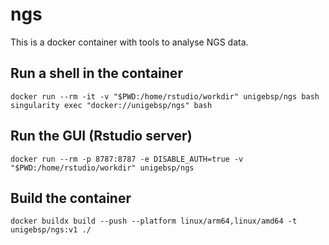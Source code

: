 # ngs

This is a docker container with tools to analyse NGS data.

## Run a shell in the container
```
docker run --rm -it -v "$PWD:/home/rstudio/workdir" unigebsp/ngs bash
singularity exec "docker://unigebsp/ngs" bash
```

## Run the GUI (Rstudio server)
```
docker run --rm -p 8787:8787 -e DISABLE_AUTH=true -v "$PWD:/home/rstudio/workdir" unigebsp/ngs
```



## Build the container
```
docker buildx build --push --platform linux/arm64,linux/amd64 -t unigebsp/ngs:v1 ./
```


